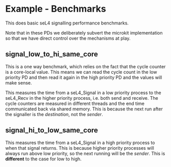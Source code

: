 <!--
     Copyright 2025, UNSW
     SPDX-License-Identifier: CC-BY-SA-4.0
-->
# Example - Benchmarks

This does basic seL4 signalling performance benchmarks.

Note that in these PDs we deliberately subvert the microkit implementation
so that we have direct control over the mechanisms at play.

## signal_low_to_hi_same_core

This is a one way benchmark, which relies on the fact that the cycle counter
is a core-local value. This means we can read the cycle count in the low
priority PD and then read it again in the high priority PD and the values will
make sense.

This measures the time from a seL4_Signal in a low priority process to the
seL4_Recv in the higher priority process, i.e. both send and receive. The
cycle counters are measured in different threads and the end time communicated
back via shared memory. This is because the next run after the signaller is the
*destination*, not the *sender*.

## signal_hi_to_low_same_core

This measures the time from a seL4_Signal in a high priority process to when
that signal returns. This is because higher priority processes will always run
above low priority, so the next running will be the *sender*. This is **different**
to the case for low to high.
